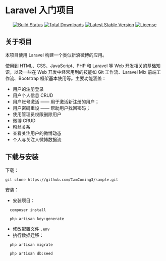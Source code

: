 # Laravel 入门项目

<p align="center">
<a href="https://travis-ci.org/laravel/framework"><img src="https://travis-ci.org/laravel/framework.svg" alt="Build Status"></a>
<a href="https://packagist.org/packages/laravel/framework"><img src="https://poser.pugx.org/laravel/framework/d/total.svg" alt="Total Downloads"></a>
<a href="https://packagist.org/packages/laravel/framework"><img src="https://poser.pugx.org/laravel/framework/v/stable.svg" alt="Latest Stable Version"></a>
<a href="https://packagist.org/packages/laravel/framework"><img src="https://poser.pugx.org/laravel/framework/license.svg" alt="License"></a>
</p>

## 关于项目

本项目使用 Laravel 构建一个类似新浪微博的应用。

使用到 HTML、CSS、JavaScript、PHP 和 Laravel 等 Web 开发相关的基础知识，以及一些在 Web 开发中经常用到的技能如 Git 工作流、Laravel Mix 前端工作流、Bootstrap 框架基本使用等。主要功能涵盖：

- 用户的注册登录
- 用户个人信息 CRUD
- 用户账号激活 —— 用于激活新注册的用户；
- 用户密码重设 —— 帮助用户找回密码；
- 使用管理员权限删除用户
- 微博 CRUD
- 粉丝关系
- 查看关注用户的微博动态
- 个人与关注人微博数据流

## 下载与安装

下载：

```
git clone https://github.com/IamComing3/sample.git
```

安装：

 - 安装项目：
```
  composer install

  php artisan key:generate
```
 - 修改配置文件 `.env`
 - 执行数据迁移：
```
  php artisan migrate
  
  php artisan db:seed
```
  
